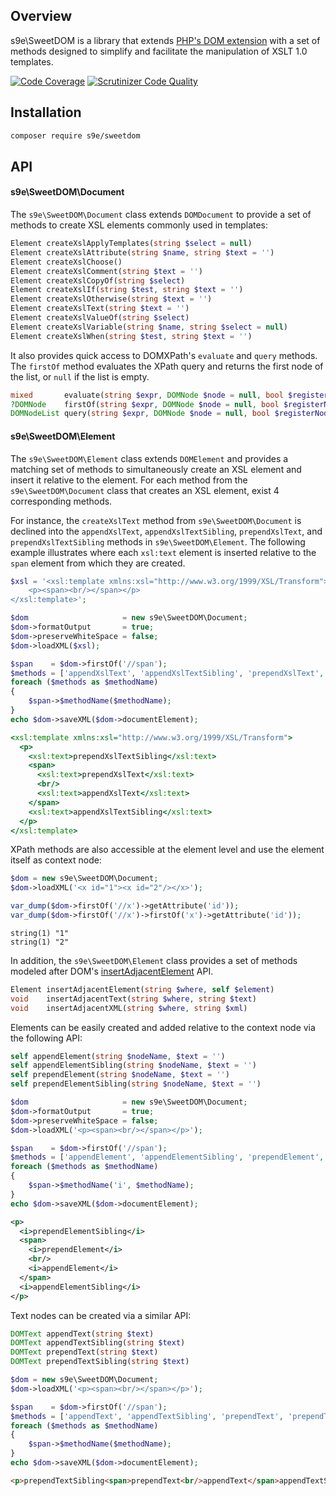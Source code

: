 ## Overview

s9e\\SweetDOM is a library that extends [PHP's DOM extension](https://www.php.net/manual/en/book.dom.php) with a set of methods designed to simplify and facilitate the manipulation of XSLT 1.0 templates.

[![Code Coverage](https://scrutinizer-ci.com/g/s9e/SweetDOM/badges/coverage.png?b=master)](https://scrutinizer-ci.com/g/s9e/SweetDOM/?branch=master)
[![Scrutinizer Code Quality](https://scrutinizer-ci.com/g/s9e/SweetDOM/badges/quality-score.png?b=master)](https://scrutinizer-ci.com/g/s9e/SweetDOM/?branch=master)


## Installation

```bash
composer require s9e/sweetdom
```


## API

#### s9e\SweetDOM\Document

The `s9e\SweetDOM\Document` class extends `DOMDocument` to provide a set of methods to create XSL elements commonly used in templates:

```php
Element createXslApplyTemplates(string $select = null)
Element createXslAttribute(string $name, string $text = '')
Element createXslChoose()
Element createXslComment(string $text = '')
Element createXslCopyOf(string $select)
Element createXslIf(string $test, string $text = '')
Element createXslOtherwise(string $text = '')
Element createXslText(string $text = '')
Element createXslValueOf(string $select)
Element createXslVariable(string $name, string $select = null)
Element createXslWhen(string $test, string $text = '')
```

It also provides quick access to DOMXPath's `evaluate` and `query` methods. The `firstOf` method evaluates the XPath query and returns the first node of the list, or `null` if the list is empty.
```php
mixed       evaluate(string $expr, DOMNode $node = null, bool $registerNodeNS = true)
?DOMNode    firstOf(string $expr, DOMNode $node = null, bool $registerNodeNS = true)
DOMNodeList query(string $expr, DOMNode $node = null, bool $registerNodeNS = true)
```


#### s9e\SweetDOM\Element

The `s9e\SweetDOM\Element` class extends `DOMElement` and provides a matching set of methods to simultaneously create an XSL element and insert it relative to the element. For each method from the `s9e\SweetDOM\Document` class that creates an XSL element, exist 4 corresponding methods.

For instance, the `createXslText` method from `s9e\SweetDOM\Document` is declined into the `appendXslText`, `appendXslTextSibling`, `prependXslText`, and `prependXslTextSibling` methods in `s9e\SweetDOM\Element`. The following example illustrates where each `xsl:text` element is inserted relative to the `span` element from which they are created.

```php
$xsl = '<xsl:template xmlns:xsl="http://www.w3.org/1999/XSL/Transform">
    <p><span><br/></span></p>
</xsl:template>';

$dom                     = new s9e\SweetDOM\Document;
$dom->formatOutput       = true;
$dom->preserveWhiteSpace = false;
$dom->loadXML($xsl);

$span    = $dom->firstOf('//span');
$methods = ['appendXslText', 'appendXslTextSibling', 'prependXslText', 'prependXslTextSibling'];
foreach ($methods as $methodName)
{
	$span->$methodName($methodName);
}
echo $dom->saveXML($dom->documentElement);
```
```xsl
<xsl:template xmlns:xsl="http://www.w3.org/1999/XSL/Transform">
  <p>
    <xsl:text>prependXslTextSibling</xsl:text>
    <span>
      <xsl:text>prependXslText</xsl:text>
      <br/>
      <xsl:text>appendXslText</xsl:text>
    </span>
    <xsl:text>appendXslTextSibling</xsl:text>
  </p>
</xsl:template>
```

XPath methods are also accessible at the element level and use the element itself as context node:

```php
$dom = new s9e\SweetDOM\Document;
$dom->loadXML('<x id="1"><x id="2"/></x>');

var_dump($dom->firstOf('//x')->getAttribute('id'));
var_dump($dom->firstOf('//x')->firstOf('x')->getAttribute('id'));
```
```
string(1) "1"
string(1) "2"
```

In addition, the `s9e\SweetDOM\Element` class provides a set of methods modeled after DOM's [insertAdjacentElement](https://developer.mozilla.org/en-US/docs/Web/API/Element/insertAdjacentElement) API.

```php
Element insertAdjacentElement(string $where, self $element)
void    insertAdjacentText(string $where, string $text)
void    insertAdjacentXML(string $where, string $xml)
```

Elements can be easily created and added relative to the context node via the following API:
```php
self appendElement(string $nodeName, $text = '')
self appendElementSibling(string $nodeName, $text = '')
self prependElement(string $nodeName, $text = '')
self prependElementSibling(string $nodeName, $text = '')
```
```php
$dom                     = new s9e\SweetDOM\Document;
$dom->formatOutput       = true;
$dom->preserveWhiteSpace = false;
$dom->loadXML('<p><span><br/></span></p>');

$span    = $dom->firstOf('//span');
$methods = ['appendElement', 'appendElementSibling', 'prependElement', 'prependElementSibling'];
foreach ($methods as $methodName)
{
	$span->$methodName('i', $methodName);
}
echo $dom->saveXML($dom->documentElement);
```
```xml
<p>
  <i>prependElementSibling</i>
  <span>
    <i>prependElement</i>
    <br/>
    <i>appendElement</i>
  </span>
  <i>appendElementSibling</i>
</p>
```

Text nodes can be created via a similar API:
```php
DOMText appendText(string $text)
DOMText appendTextSibling(string $text)
DOMText prependText(string $text)
DOMText prependTextSibling(string $text)
```
```php
$dom = new s9e\SweetDOM\Document;
$dom->loadXML('<p><span><br/></span></p>');

$span    = $dom->firstOf('//span');
$methods = ['appendText', 'appendTextSibling', 'prependText', 'prependTextSibling'];
foreach ($methods as $methodName)
{
	$span->$methodName($methodName);
}
echo $dom->saveXML($dom->documentElement);
```
```html
<p>prependTextSibling<span>prependText<br/>appendText</span>appendTextSibling</p>
```